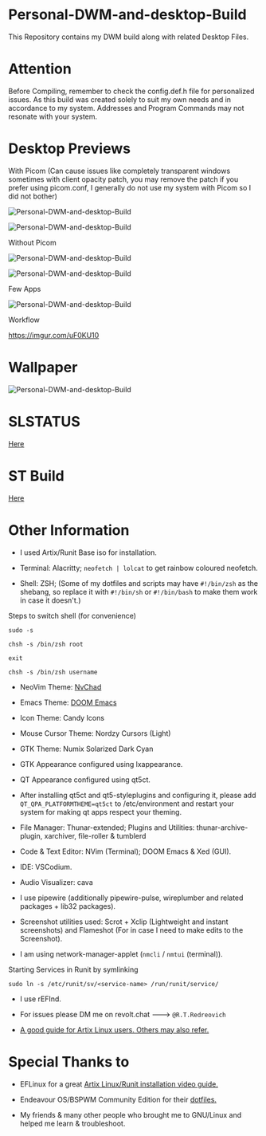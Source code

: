 # Personal-DWM-and-desktop-Build
This Repository contains my DWM build along with related Desktop Files.

# Attention

Before Compiling, remember to check the config.def.h file for personalized issues. As this build was created solely to suit my own needs and in accordance to my system. Addresses and Program Commands may not resonate with your system.

# Desktop Previews

With Picom (Can cause issues like completely transparent windows sometimes with client opacity patch, you may remove the patch if you prefer using picom.conf, I generally do not use my system with Picom so I did not bother)

![Personal-DWM-and-desktop-Build](https://github.com/Red1922/Personal-DWM-and-desktop-Build/blob/main/Media/Screenshots/TermPicom.png?raw=true)

![Personal-DWM-and-desktop-Build](https://github.com/Red1922/Personal-DWM-and-desktop-Build/blob/main/Media/Screenshots/EditorsPicom.png?raw=true)

Without Picom

![Personal-DWM-and-desktop-Build](https://github.com/Red1922/Personal-DWM-and-desktop-Build/blob/main/Media/Screenshots/TermWOPicom.png?raw=true)

![Personal-DWM-and-desktop-Build](https://github.com/Red1922/Personal-DWM-and-desktop-Build/blob/main/Media/Screenshots/EditorsWOPicom.png?raw=true)


Few Apps

![Personal-DWM-and-desktop-Build](https://github.com/Red1922/Personal-DWM-and-desktop-Build/blob/main/Media/Screenshots/Apps.png?raw=true)


Workflow

https://imgur.com/uF0KU10

# Wallpaper

![Personal-DWM-and-desktop-Build](https://github.com/Red1922/Personal-DWM-and-desktop-Build/blob/main/Media/Wallpapers/SolShip1.png?raw=true)

# SLSTATUS

[Here](https://github.com/Red1922/slstatus)

# ST Build
[Here](https://github.com/Red1922/Personal-ST-build)

# Other Information

- I used Artix/Runit Base iso for installation.

- Terminal: Alacritty; `neofetch | lolcat` to get rainbow coloured neofetch.

- Shell: ZSH; (Some of my dotfiles and scripts may have `#!/bin/zsh` as the shebang, so replace it with `#!/bin/sh` or `#!/bin/bash` to make them work in case it doesn't.)

Steps to switch shell (for convenience)
```
sudo -s

chsh -s /bin/zsh root

exit

chsh -s /bin/zsh username
```

- NeoVim Theme: [NvChad](https://nvchad.com/)

- Emacs Theme: [DOOM Emacs](https://github.com/doomemacs/doomemacs)

- Icon Theme: Candy Icons

- Mouse Cursor Theme: Nordzy Cursors (Light)

- GTK Theme: Numix Solarized Dark Cyan

- GTK Appearance configured using lxappearance.

- QT Appearance configured using qt5ct.

- After installing qt5ct and qt5-styleplugins and configuring it, please add `QT_QPA_PLATFORMTHEME=qt5ct` to /etc/environment and restart your system for making qt apps respect your theming.

- File Manager: Thunar-extended; Plugins and Utilities: thunar-archive-plugin, xarchiver, file-roller & tumblerd

- Code & Text Editor: NVim (Terminal); DOOM Emacs & Xed (GUI).

- IDE: VSCodium.

- Audio Visualizer: cava

- I use pipewire (additionally pipewire-pulse, wireplumber and related packages + lib32 packages).

- Screenshot utilities used: Scrot + Xclip (Lightweight and instant screenshots) and Flameshot (For in case I need to make edits to the Screenshot).

- I am using network-manager-applet (`nmcli` / `nmtui` (terminal)).

Starting Services in Runit by symlinking
```
sudo ln -s /etc/runit/sv/<service-name> /run/runit/service/
```

- I use rEFInd.

- For issues please DM me on revolt.chat ---> `@R.T.Redreovich`

- [A good guide for Artix Linux users. Others may also refer.](https://gist.github.com/themagicalmammal/37276c97897d40598e975f5e563252a6)

# Special Thanks to

- EFLinux for a great [Artix Linux/Runit installation video guide.](https://www.youtube.com/watch?v=mIpZA6z-Ctk)

- Endeavour OS/BSPWM Community Edition for their [dotfiles.](https://github.com/EndeavourOS-Community-Editions/bspwm)

- My friends & many other people who brought me to GNU/Linux and helped me learn & troubleshoot.
